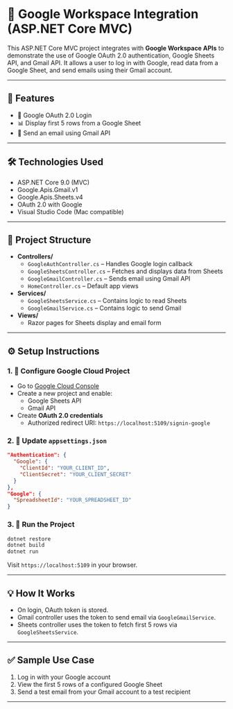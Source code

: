 # 📘 Google Workspace Integration (ASP.NET Core MVC)

This ASP.NET Core MVC project integrates with **Google Workspace APIs** to demonstrate the use of Google OAuth 2.0 authentication, Google Sheets API, and Gmail API. It allows a user to log in with Google, read data from a Google Sheet, and send emails using their Gmail account.

---

## 🚀 Features

- 🔐 Google OAuth 2.0 Login
- 📊 Display first 5 rows from a Google Sheet
- 📧 Send an email using Gmail API

---

## 🛠️ Technologies Used

- ASP.NET Core 9.0 (MVC)
- Google.Apis.Gmail.v1
- Google.Apis.Sheets.v4
- OAuth 2.0 with Google
- Visual Studio Code (Mac compatible)

---

## 📁 Project Structure

- **Controllers/**
  - `GoogleAuthController.cs` – Handles Google login callback
  - `GoogleSheetsController.cs` – Fetches and displays data from Sheets
  - `GoogleGmailController.cs` – Sends email using Gmail API
  - `HomeController.cs` – Default app views
- **Services/**
  - `GoogleSheetsService.cs` – Contains logic to read Sheets
  - `GoogleGmailService.cs` – Contains logic to send Gmail
- **Views/**
  - Razor pages for Sheets display and email form

---

## ⚙️ Setup Instructions

### 1. 🔐 Configure Google Cloud Project
- Go to [Google Cloud Console](https://console.cloud.google.com)
- Create a new project and enable:
  - Google Sheets API
  - Gmail API
- Create **OAuth 2.0 credentials**
  - Authorized redirect URI: `https://localhost:5109/signin-google`

### 2. 🔑 Update `appsettings.json`

```json
"Authentication": {
  "Google": {
    "ClientId": "YOUR_CLIENT_ID",
    "ClientSecret": "YOUR_CLIENT_SECRET"
  }
},
"Google": {
  "SpreadsheetId": "YOUR_SPREADSHEET_ID"
}
```

### 3. 🔄 Run the Project

```bash
dotnet restore
dotnet build
dotnet run
```

Visit `https://localhost:5109` in your browser.

---

## 💡 How It Works

- On login, OAuth token is stored.
- Gmail controller uses the token to send email via `GoogleGmailService`.
- Sheets controller uses the token to fetch first 5 rows via `GoogleSheetsService`.

---

## ✅ Sample Use Case

1. Log in with your Google account
2. View the first 5 rows of a configured Google Sheet
3. Send a test email from your Gmail account to a test recipient

---


